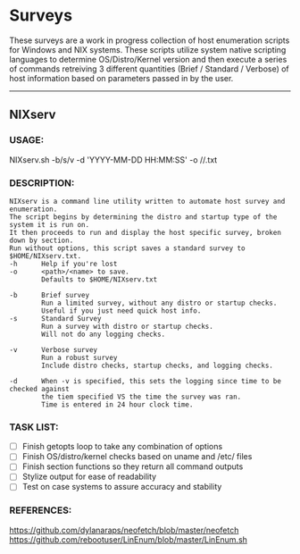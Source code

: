 # Surveys
 
These surveys are a work in progress collection of host enumeration scripts for Windows and NIX systems.
These scripts utilize system native scripting languages to determine OS/Distro/Kernel version and then execute a series of commands retreiving 3 different quantities (Brief / Standard / Verbose) of host information based on parameters passed in by the user.

------------------------------------------------------------------------------------------------------------------------------

## NIXserv

### USAGE:
  NIXserv.sh -b/s/v -d 'YYYY-MM-DD HH:MM:SS' -o /<path>/<name>.txt 

### DESCRIPTION:
	NIXserv is a command line utility written to automate host survey and enumeration.
	The script begins by determining the distro and startup type of the system it is run on.
	It then proceeds to run and display the host specific survey, broken down by section.
	Run without options, this script saves a standard survey to $HOME/NIXserv.txt.
	-h		Help if you're lost
	-o		<path>/<name> to save. 
			Defaults to $HOME/NIXserv.txt
	
	-b		Brief survey
			Run a limited survey, without any distro or startup checks.
			Useful if you just need quick host info.
	-s		Standard Survey
			Run a survey with distro or startup checks.
			Will not do any logging checks.
	
	-v		Verbose survey
			Run a robust survey
			Include distro checks, startup checks, and logging checks.
	
	-d		When -v is specified, this sets the logging since time to be checked against
			the tiem specified VS the time the survey was ran. 
			Time is entered in 24 hour clock time.
  
### TASK LIST:
- [ ] Finish getopts loop to take any combination of options
- [ ] Finish OS/distro/kernel checks based on uname and /etc/ files
- [ ] Finish section functions so they return all command outputs
- [ ] Stylize output for ease of readability
- [ ] Test on case systems to assure accuracy and stability

### REFERENCES:
 https://github.com/dylanaraps/neofetch/blob/master/neofetch
 https://github.com/rebootuser/LinEnum/blob/master/LinEnum.sh


